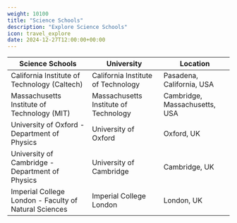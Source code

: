 ```yaml
---
weight: 10100
title: "Science Schools"
description: "Explore Science Schools"
icon: travel_explore
date: 2024-12-27T12:00:00+00:00
---
```


| Science Schools                                 | University                                    | Location                           |
|-------------------------------------------------|-----------------------------------------------|------------------------------------|
| California Institute of Technology (Caltech)    | California Institute of Technology             | Pasadena, California, USA          |
| Massachusetts Institute of Technology (MIT)     | Massachusetts Institute of Technology          | Cambridge, Massachusetts, USA      |
| University of Oxford - Department of Physics    | University of Oxford                          | Oxford, UK                         |
| University of Cambridge - Department of Physics | University of Cambridge                       | Cambridge, UK                      |
| Imperial College London - Faculty of Natural Sciences | Imperial College London                       | London, UK                         |
